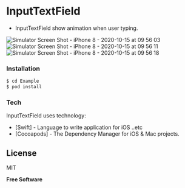 # InputTextField
  - InputTextField show animation when user typing.
  
![Simulator Screen Shot - iPhone 8 - 2020-10-15 at 09 56 03](https://user-images.githubusercontent.com/15699560/96067737-fe730480-0ecc-11eb-803a-32858e9d2abc.png)
![Simulator Screen Shot - iPhone 8 - 2020-10-15 at 09 56 11](https://user-images.githubusercontent.com/15699560/96067740-003cc800-0ecd-11eb-90e2-4894321dec79.png)
![Simulator Screen Shot - iPhone 8 - 2020-10-15 at 09 56 18](https://user-images.githubusercontent.com/15699560/96067743-00d55e80-0ecd-11eb-9d70-5bec3af1ca05.png)

  
### Installation
```sh
$ cd Example
$ pod install
```

### Tech
InputTextField uses technology:

* [Swift] - Language to write application for iOS ..etc
* [Cocoapods] - The Dependency Manager for iOS & Mac projects.

License
----
MIT

**Free Software**


